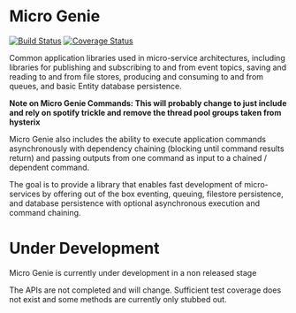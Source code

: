 Micro Genie
=======

[![Build Status](https://travis-ci.org/shagwood/micro-genie.svg?branch=master)](https://travis-ci.org/shagwood/micro-genie)
[![Coverage Status](https://coveralls.io/repos/shagwood/micro-genie/badge.svg)](https://coveralls.io/r/shagwood/micro-genie)

Common application libraries used in micro-service architectures, including libraries for publishing and subscribing to and from event topics, saving and reading to and from file stores, producing and consuming to and from queues, and basic Entity database persistence.  


**Note on Micro Genie Commands: This will probably change to just include and rely on spotify trickle and remove the thread pool groups taken from hysterix**

Micro Genie also includes the ability to execute application commands asynchronously with dependency chaining (blocking until command results return) and passing outputs from one command as input to a chained / dependent command. 

The goal is to provide a library that enables fast development of micro-services by offering out of the box eventing, queuing, filestore persistence, and database persistence with optional asynchronous execution and command chaining. 


# Under Development

Micro Genie is currently under development in a non released stage

The APIs are not completed and will change. Sufficient test coverage does not exist and some methods are currently only stubbed out. 

